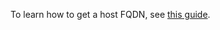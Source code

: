 To learn how to get a host FQDN, see [this guide](../../../managed-opensearch/operations/connect.md#fqdn).
